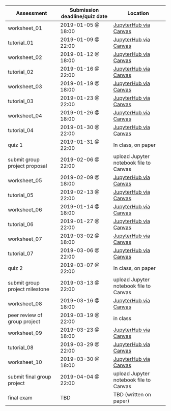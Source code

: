 | Assessment       | Submission deadline/quiz date | Location |
|------------------|------------------|----------|
| worksheet_01 | 2019-01-05 @ 18:00 | [JupyterHub via Canvas](https://canvas.ubc.ca/courses/19078/assignments) |
| tutorial_01 | 2019-01-09 @ 22:00 | [JupyterHub via Canvas](https://canvas.ubc.ca/courses/19078/assignments) |
| worksheet_02 | 2019-01-12 @ 18:00 | [JupyterHub via Canvas](https://canvas.ubc.ca/courses/19078/assignments) |
| tutorial_02 | 2019-01-16 @ 22:00 | [JupyterHub via Canvas](https://canvas.ubc.ca/courses/19078/assignments) |
| worksheet_03 | 2019-01-19 @ 18:00 | [JupyterHub via Canvas](https://canvas.ubc.ca/courses/19078/assignments) |
| tutorial_03 | 2019-01-23 @ 22:00 | [JupyterHub via Canvas](https://canvas.ubc.ca/courses/19078/assignments) |
| worksheet_04 | 2019-01-26 @ 18:00 | [JupyterHub via Canvas](https://canvas.ubc.ca/courses/19078/assignments) |
| tutorial_04 | 2019-01-30 @ 22:00 | [JupyterHub via Canvas](https://canvas.ubc.ca/courses/19078/assignments) |
| quiz 1 | 2019-01-31 @ 22:00 | In class, on paper |
| submit group project proposal | 2019-02-06 @ 22:00 | upload Jupyter notebook file to Canvas |
| worksheet_05 | 2019-02-09 @ 18:00 | [JupyterHub via Canvas](https://canvas.ubc.ca/courses/19078/assignments) |
| tutorial_05 | 2019-02-13 @ 22:00 | [JupyterHub via Canvas](https://canvas.ubc.ca/courses/19078/assignments) |
| worksheet_06 | 2019-01-14 @ 18:00 | [JupyterHub via Canvas](https://canvas.ubc.ca/courses/19078/assignments) |
| tutorial_06 | 2019-01-27 @ 22:00 | [JupyterHub via Canvas](https://canvas.ubc.ca/courses/19078/assignments) |
| worksheet_07 | 2019-03-02 @ 18:00 | [JupyterHub via Canvas](https://canvas.ubc.ca/courses/19078/assignments) |
| tutorial_07 | 2019-03-06 @ 22:00 | [JupyterHub via Canvas](https://canvas.ubc.ca/courses/19078/assignments) |
| quiz 2 | 2019-03-07 @ 22:00 | In class, on paper |
| submit group project milestone | 2019-03-13 @ 22:00 | upload Jupyter notebook file to Canvas |
| worksheet_08 | 2019-03-16 @ 18:00 | [JupyterHub via Canvas](https://canvas.ubc.ca/courses/19078/assignments) |
| peer review of group project | 2019-03-19 @ 22:00 | in class |
| worksheet_09 | 2019-03-23 @ 18:00 | [JupyterHub via Canvas](https://canvas.ubc.ca/courses/19078/assignments) |
| tutorial_08 | 2019-03-29 @ 22:00 | [JupyterHub via Canvas](https://canvas.ubc.ca/courses/19078/assignments) |
| worksheet_10 | 2019-03-30 @ 18:00 | [JupyterHub via Canvas](https://canvas.ubc.ca/courses/19078/assignments) |
| submit final group project | 2019-04-04 @ 22:00 | upload Jupyter notebook file to Canvas |
| final exam | TBD | TBD (written on paper) |
